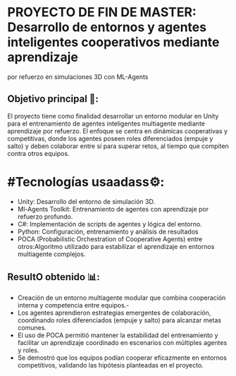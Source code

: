 # PROYECTO DE FIN DE MASTER: Desarrollo de entornos y agentes inteligentes cooperativos mediante aprendizaje
por refuerzo en simulaciones 3D con ML-Agents

## Objetivo principal 🎯:
El proyecto tiene como finalidad desarrollar un entorno modular en Unity para el entrenamiento de agentes inteligentes multiagente mediante aprendizaje por refuerzo.
El enfoque se centra en dinámicas cooperativas y competitivas, donde los agentes poseen roles diferenciados (empuje y salto) y deben colaborar entre sí para superar retos, 
al tiempo que compiten contra otros equipos.

# #Tecnologías usaadass⚙️:
- Unity: Desarrollo del entorno de simulación 3D.
- Ml-Agents Toolkit: Entrenamiento de agentes con aprendizaje por refuerzo profundo.
- C#: Implementación de scripts de agentes y lógica del entorno.
- Python: Configuración, entrenamiento y análisis de resultados
- POCA (Probabilistic Orchestration of Cooperative Agents) entre otros:Algoritmo utilizado para estabilizar el aprendizaje en entornos multiagente complejos.

## ResultO obtenido 📊:
- Creación de un entorno multiagente modular que combina cooperación interna y competencia entre equipos.- 
- Los agentes aprendieron estrategias emergentes de colaboración, coordinando roles diferenciados (empuje y salto) para alcanzar metas comunes.
- El uso de POCA permitió mantener la estabilidad del entrenamiento y facilitar un aprendizaje coordinado en escenarios con múltiples agentes y roles.
- Se demostró que los equipos podían cooperar eficazmente en entornos competitivos, validando las hipótesis planteadas en el proyecto.
